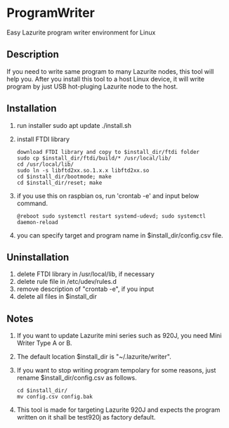 # ProgramWriter
Easy Lazurite program writer environment for Linux

## Description
If you need to write same program to many Lazurite nodes, this tool will help you. After you install this tool to a host Linux device, it will write program by just USB hot-pluging Lazurite node to the host.

## Installation
1. run installer
       sudo apt update
       ./install.sh

2. install FTDI library

       download FTDI library and copy to $install_dir/ftdi folder
       sudo cp $install_dir/ftdi/build/* /usr/local/lib/
       cd /usr/local/lib/
       sudo ln -s libftd2xx.so.1.x.x libftd2xx.so
       cd $install_dir/bootmode; make
       cd $install_dir/reset; make

3. if you use this on raspbian os, run 'crontab -e' and input below command.

       @reboot sudo systemctl restart systemd-udevd; sudo systemctl daemon-reload

4. you can specify target and program name in $install_dir/config.csv file.

## Uninstallation
1. delete FTDI library in /usr/local/lib, if necessary
2. delete rule file in /etc/udev/rules.d
3. remove description of "crontab -e", if you input
4. delete all files in $install_dir

## Notes
1. If you want to update Lazurite mini series such as 920J, you need Mini Writer Type A or B.
2. The default location $install_dir is "~/.lazurite/writer".
3. If you want to stop writing program tempolary for some reasons, just rename $install_dir/config.csv as follows.

       cd $install_dir/
       mv config.csv config.bak

4. This tool is made for targeting Lazurite 920J and expects the program written on it shall be test920j as factory default.
